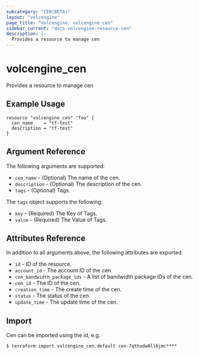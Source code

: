 ```yaml
---
subcategory: "CEN(BETA)"
layout: "volcengine"
page_title: "Volcengine: volcengine_cen"
sidebar_current: "docs-volcengine-resource-cen"
description: |-
  Provides a resource to manage cen
---
```

# volcengine_cen
Provides a resource to manage cen
## Example Usage
```hcl
resource "volcengine_cen" "foo" {
  cen_name    = "tf-test"
  description = "tf-test"
}
```
## Argument Reference
The following arguments are supported:
* `cen_name` - (Optional) The name of the cen.
* `description` - (Optional) The description of the cen.
* `tags` - (Optional) Tags.

The `tags` object supports the following:

* `key` - (Required) The Key of Tags.
* `value` - (Required) The Value of Tags.

## Attributes Reference
In addition to all arguments above, the following attributes are exported:
* `id` - ID of the resource.
* `account_id` - The account ID of the cen.
* `cen_bandwidth_package_ids` - A list of bandwidth package IDs of the cen.
* `cen_id` - The ID of the cen.
* `creation_time` - The create time of the cen.
* `status` - The status of the cen.
* `update_time` - The update time of the cen.


## Import
Cen can be imported using the id, e.g.
```
$ terraform import volcengine_cen.default cen-7qthudw0ll6jmc****
```

